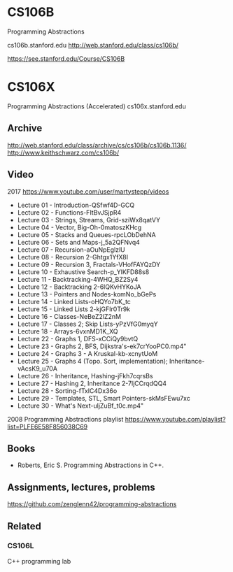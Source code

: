 CS106B
======

Programming Abstractions

cs106b.stanford.edu
http://web.stanford.edu/class/cs106b/

https://see.stanford.edu/Course/CS106B

CS106X
======
Programming Abstractions (Accelerated)
cs106x.stanford.edu

## Archive
http://web.stanford.edu/class/archive/cs/cs106b/cs106b.1136/
http://www.keithschwarz.com/cs106b/

## Video

2017
https://www.youtube.com/user/martystepp/videos

+ Lecture 01 - Introduction-QSfwf4D-GCQ
+ Lecture 02 - Functions-FItBvJSjpR4
+ Lecture 03 - Strings, Streams, Grid-sziWx8qatVY
+ Lecture 04 - Vector, Big-Oh-0matoszKHcg
+ Lecture 05 - Stacks and Queues-rpcLObDehNA
+ Lecture 06 - Sets and Maps-j_5a2QFNvq4
+ Lecture 07 - Recursion-aOuNpEglzlU
+ Lecture 08 - Recursion 2-Ghtgx1YfX8I
+ Lecture 09 - Recursion 3, Fractals-VHofFAYQzDY
+ Lecture 10 - Exhaustive Search-p_YlKFD88s8
+ Lecture 11 - Backtracking-4WHQ_BZ2Sy4
+ Lecture 12 - Backtracking 2-6lQKvHYKoJA
+ Lecture 13 - Pointers and Nodes-komNo_bGePs
+ Lecture 14 - Linked Lists-oHQYo7bK_tc
+ Lecture 15 - Linked Lists 2-kjGFIr0Tr9k
+ Lecture 16 - Classes-NeBeZ2lZ2nM
+ Lecture 17 - Classes 2; Skip Lists-yPzVfG0myqY
+ Lecture 18 - Arrays-6vxnMD1K_XQ
+ Lecture 22 - Graphs 1, DFS-xCCiQy9bvtQ
+ Lecture 23 - Graphs 2, BFS, Dijkstra's-ek7crYooPC0.mp4"
+ Lecture 24 - Graphs 3 - A Kruskal-kb-xcnytUoM
+ Lecture 25 - Graphs 4 (Topo. Sort, implementation); Inheritance-vAcsK9_u70A
+ Lecture 26 - Inheritance, Hashing-jFkh7cqrsBs
+ Lecture 27 - Hashing 2, Inheritance 2-7ljCCrqdQQ4
+ Lecture 28 - Sorting-fTxlC4Dx36o
+ Lecture 29 - Templates, STL, Smart Pointers-skMsFEwu7xc
+ Lecture 30 - What's Next-uljZuBf_t0c.mp4"

2008 Programming Abstractions playlist
https://www.youtube.com/playlist?list=PLFE6E58F856038C69

## Books
- Roberts, Eric S. Programming Abstractions in C++.

## Assignments, lectures, problems
https://github.com/zenglenn42/programming-abstractions


## Related

### CS106L
C++ programming lab
